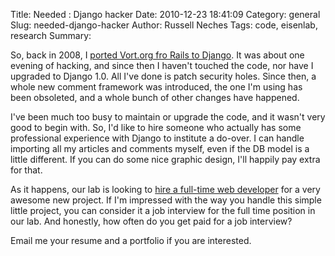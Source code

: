 Title: Needed : Django hacker
Date: 2010-12-23 18:41:09
Category: general
Slug: needed-django-hacker
Author: Russell Neches
Tags: code, eisenlab, research
Summary: 


So, back in 2008, I [ported Vort.org fro Rails to
Django](http://vort.org/2008/03/27/vortorg-now-running-django/). It was
about one evening of hacking, and since then I haven't touched the code,
nor have I upgraded to Django 1.0. All I've done is patch security
holes. Since then, a whole new comment framework was introduced, the one
I'm using has been obsoleted, and a whole bunch of other changes have
happened.

I've been much too busy to maintain or upgrade the code, and it wasn't
very good to begin with. So, I'd like to hire someone who actually has
some professional experience with Django to institute a do-over. I can
handle importing all my articles and comments myself, even if the DB
model is a little different. If you can do some nice graphic design,
I'll happily pay extra for that.

As it happens, our lab is looking to [hire a full-time web
developer](http://www.employment.ucdavis.edu/applicants/Central?quickFind=57646)
for a very awesome new project. If I'm impressed with the way you handle
this simple little project, you can consider it a job interview for the
full time position in our lab. And honestly, how often do you get paid
for a job interview?

Email me your resume and a portfolio if you are interested.
